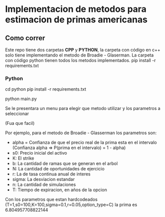 
# Implementacion de metodos para estimacion de  primas americanas

## Como correr

Este repo tiene dos carpetas **CPP** y **PYTHON**, la carpeta con código en c++ solo tiene implementando el metodo de Broadie - Glaserman. La carpeta con código python tienen todos los metodos implementados.
pip install -r requirements.txt

### Python

cd python
pip install -r requirements.txt

python main.py

Se le presentara un menu para elegir que metodo utilizar y los parametros a seleccionar

(Fua que facil)

Por ejemplo, para el metodo de Broadie - Glasserman los parametros son:

- alpha = Confianza de que el precio real de la prima esta en el intervalo
(Confianza alpha => P(prima en el intervalo) = 1 - alpha)
- s0: Precio inicial del activo
- K: El strike
- b: La cantidad de ramas que se generan en el arbol
- N: La cantidad de oportunidades de ejercicio
- r: La de tasa continua anual de interes
- sigma: La desviacion estandar
- n: La cantidad de simulaciones
- T: Tiempo de expiracion, en años de la opcion

Con los parametros que estan hardcodeados (T=1,s0=100,K=100,sigma=0.1,r=0.05,option_type=C) la prima es 6.804957708822144
